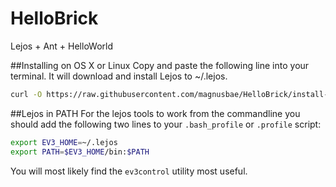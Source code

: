 # HelloBrick
Lejos + Ant + HelloWorld


##Installing on OS X or Linux
Copy and paste the following line into your terminal. It will download and install Lejos to ~/.lejos.

```bash
curl -O https://raw.githubusercontent.com/magnusbae/HelloBrick/install-script/install.sh && chmod +x install.sh && sh install.sh
```

##Lejos in PATH
For the lejos tools to work from the commandline you should add the following two lines to your ```.bash_profile``` or ```.profile``` script:
```bash
export EV3_HOME=~/.lejos
export PATH=$EV3_HOME/bin:$PATH
```

You will most likely find the ```ev3control``` utility most useful.
